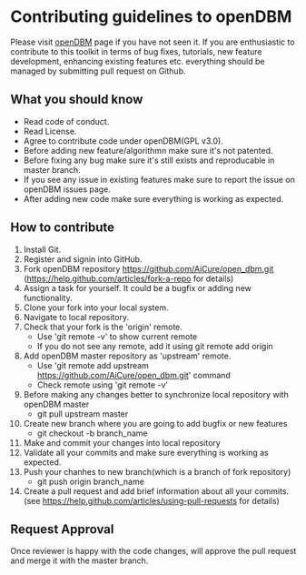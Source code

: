 # Contributing guidelines to openDBM

Please visit [openDBM](https://aicure.com/opendbm/) page if you have not seen it. If you are enthusiastic to contribute to this toolkit in terms of bug fixes, tutorials, new feature development, enhancing existing features etc. everything should be managed by submitting pull request on Github.

## What you should know

- Read code of conduct.
- Read License.
- Agree to contribute code under openDBM(GPL v3.0).
- Before adding new feature/algorithmn make sure it's not patented.
- Before fixing any bug make sure it's still exists and reproducable in master branch.
- If you see any issue in existing features make sure to report the issue on openDBM issues page.
- After adding new code make sure everything is working as expected.

## How to contribute 

1. Install Git.
2. Register and signin into GitHub.
3. Fork openDBM repository https://github.com/AiCure/open_dbm.git (https://help.github.com/articles/fork-a-repo for details)
4. Assign a task for yourself. It could be a bugfix or adding new functionality.
5. Clone your fork into your local system.
6. Navigate to local repository.
7. Check that your fork is the 'origin' remote.
	- Use 'git remote -v' to show current remote
	- If you do not see any remote, add it using git remote add origin <url of fork branch>
8. Add openDBM master repository as 'upstream' remote.
	- Use 'git remote add upstream https://github.com/AiCure/open_dbm.git' command
	- Check remote using 'git remote -v'
9. Before making any changes better to synchronize local repository with openDBM master
	- git pull upstream master
10. Create new branch where you are going to add bugfix or new features
	- git checkout -b branch_name
11. Make and commit your changes into local repository
12. Validate all your commits and make sure everything is working as expected.
13. Push your chanhes to new branch(which is a branch of fork repository)
	-  git push origin branch_name
14. Create a pull request and add brief information about all your commits.(see https://help.github.com/articles/using-pull-requests for details)

## Request Approval

Once reviewer is happy with the code changes, will approve the pull request and merge it with the master branch.
